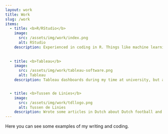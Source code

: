 ```yaml
---
layout: work
title: Work
slug: /work
items:
  - title: <b>R/RStudio</b>
    image:
      src: /assets/img/work/index.png 
      alt: RStudio
    description: Experienced in coding in R. Things like machine learning, data visualisations with ggplot and building Shiny Apps. For examples see my <a href="https://www.gettingbluefingers.com/shiny">Shiny apps</a>, <a href="https://twitter.com/Eredivisieplots">Eredivisie Twitter bot</a> or my <a href="https://twitter.com/RobinWilhelmus">Twitter</a>
    
    
  - title: <b>Tableau</b>
    image:
      src: /assets/img/work/tableau-software.png
      alt: Tableau
    description: Tableau dashboards during my time at university, but also for articles. <a href="https://public.tableau.com/profile/robin.koetsier#!/vizhome/SpelersAlles/Dashboard1?publish=yes">See my dashboard about football players in the Netherlands and their birth place.</a> 


  - title: <b>Tussen de Linies</b>
    image:
      src: /assets/img/work/tdllogo.png
      alt: Tussen de Linies
    description: Wrote some articles in Dutch about Dutch football and Expected Points. <a href="https://www.tussendelinies.nl/profile/robin">Click here for my articles.</a> Besides that, I help the other editors with data and data visualizations for their articles. 
---
```


Here you can see some examples of my writing and coding.
<br />
<br />
